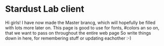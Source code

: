# Stardust Lab client

Hi girls!
I have now made the Master brancg, which will hopefully be filled with lots more later on.
This page is good to use for fonts, #colors an so on, that we want to pass on throughout the entire web page
So write things down in here, for remembering stuff or updating eachother :-)
